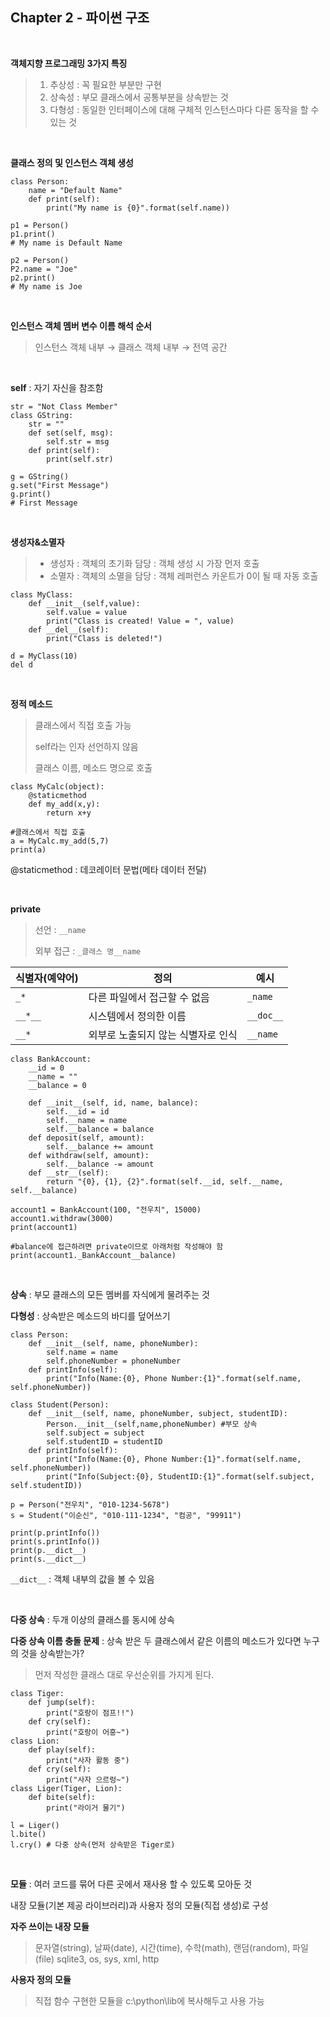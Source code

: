 ## Chapter 2 - 파이썬 구조

<br/>

**객체지향 프로그래밍 3가지 특징**

> 1. 추상성 : 꼭 필요한 부분만 구현
> 2. 상속성 : 부모 클래스에서 공통부분을 상속받는 것
> 3. 다형성 : 동일한 인터페이스에 대해 구체적 인스턴스마다 다른 동작을 할 수 있는 것

<br/>

**클래스 정의 및 인스턴스 객체 생성**

```
class Person:
	name = "Default Name"
	def print(self):
		print("My name is {0}".format(self.name))
		
p1 = Person()
p1.print()
# My name is Default Name

p2 = Person()
P2.name = "Joe"
p2.print()
# My name is Joe
```

<br/>

**인스턴스 객체 멤버 변수 이름 해석 순서**

> 인스턴스 객체 내부 → 클래스 객체 내부 → 전역 공간

<br/>

**self** : 자기 자신을 참조함

```
str = "Not Class Member"
class GString:
	str = ""
	def set(self, msg):
		self.str = msg
	def print(self):
		print(self.str)

g = GString()
g.set("First Message")
g.print()
# First Message
```

<br/>



**생성자&소멸자**

> - 생성자 : 객체의 초기화 담당 : 객체 생성 시 가장 먼저 호출
> - 소멸자 : 객체의 소멸을 담당 : 객체 레퍼런스 카운트가 0이 될 때 자동 호출

```
class MyClass:
	def __init__(self,value):
		self.value = value
		print("Class is created! Value = ", value)
	def __del__(self):
		print("Class is deleted!")

d = MyClass(10)
del d
```

 <br/>

**정적 메소드**

> 클래스에서 직접 호출 가능
>
> self라는 인자 선언하지 않음
>
> 클래스 이름, 메소드 명으로 호출

```
class MyCalc(object):
	@staticmethod
	def my_add(x,y):
		return x+y

#클래스에서 직접 호출
a = MyCalc.my_add(5,7)
print(a)
```

@staticmethod : 데코레이터 문법(메타 데이터 전달)

<br/>



**private**

> 선언 : `__name` 
>
> 외부 접근 : `_클래스 명__name`

| 식별자(예약어) | 정의                               | 예시      |
| -------------- | ---------------------------------- | --------- |
| `_*`           | 다른 파일에서 접근할 수 없음       | `_name`   |
| `__*__`        | 시스템에서 정의한 이름             | `__doc__` |
| `__*`          | 외부로 노출되지 않는 식별자로 인식 | `__name`  |

```
class BankAccount:
    __id = 0
    __name = ""
    __balance = 0

    def __init__(self, id, name, balance):
        self.__id = id
        self.__name = name
        self.__balance = balance
    def deposit(self, amount):
        self.__balance += amount
    def withdraw(self, amount):
        self.__balance -= amount
    def __str__(self):
        return "{0}, {1}, {2}".format(self.__id, self.__name, self.__balance)

account1 = BankAccount(100, "전우치", 15000)
account1.withdraw(3000)
print(account1)

#balance에 접근하려면 private이므로 아래처럼 작성해야 함
print(account1._BankAccount__balance)
```

<br/>

**상속** : 부모 클래스의 모든 멤버를 자식에게 물려주는 것

**다형성** : 상속받은 메소드의 바디를 덮어쓰기

```
class Person:
    def __init__(self, name, phoneNumber):
        self.name = name
        self.phoneNumber = phoneNumber
    def printInfo(self):
        print("Info(Name:{0}, Phone Number:{1}".format(self.name, self.phoneNumber))

class Student(Person):
    def __init__(self, name, phoneNumber, subject, studentID):
        Person.__init__(self,name,phoneNumber) #부모 상속
        self.subject = subject
        self.studentID = studentID
    def printInfo(self):
        print("Info(Name:{0}, Phone Number:{1}".format(self.name, self.phoneNumber))
        print("Info(Subject:{0}, StudentID:{1}".format(self.subject, self.studentID))

p = Person("전우치", "010-1234-5678")
s = Student("이순신", "010-111-1234", "컴공", "99911")

print(p.printInfo())
print(s.printInfo())
print(p.__dict__)
print(s.__dict__)
```

`__dict__` : 객체 내부의 값을 볼 수 있음

<br/>

**다중 상속** : 두개 이상의 클래스를 동시에 상속

**다중 상속 이름 충돌 문제** : 상속 받은 두 클래스에서 같은 이름의 메소드가 있다면 누구의 것을 상속받는가?

> 먼저 작성한 클래스 대로 우선순위를 가지게 된다.

```
class Tiger:
    def jump(self):
        print("호랑이 점프!!")
    def cry(self):
        print("호랑이 어흥~")
class Lion:
    def play(self):
        print("사자 활동 중")
    def cry(self):
        print("사자 으르렁~")
class Liger(Tiger, Lion):
    def bite(self):
        print("라이거 물기")

l = Liger()
l.bite()
l.cry() # 다중 상속(먼저 상속받은 Tiger로)
```

<br/>

**모듈** : 여러 코드를 묶어 다른 곳에서 재사용 할 수 있도록 모아둔 것

내장 모듈(기본 제공 라이브러리)과 사용자 정의 모듈(직접 생성)로 구성

**자주 쓰이는 내장 모듈**

> 문자열(string), 날짜(date), 시간(time), 수학(math), 랜덤(random), 파일(file)
> sqlite3, os, sys, xml, http

**사용자 정의 모듈**

> 직접 함수 구현한 모듈을 c:\python\lib에 복사해두고 사용 가능

